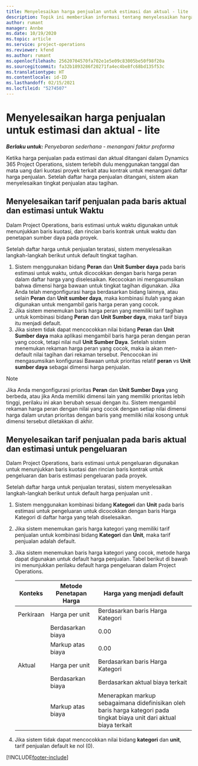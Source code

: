 ```yaml
---
title: Menyelesaikan harga penjualan untuk estimasi dan aktual - lite
description: Topik ini memberikan informasi tentang menyelesaikan harga penjualan pada estimasi dan aktual.
author: rumant
manager: Annbe
ms.date: 10/19/2020
ms.topic: article
ms.service: project-operations
ms.reviewer: kfend
ms.author: rumant
ms.openlocfilehash: 25620704570fa702e1e5e09c83005be50f98f20a
ms.sourcegitcommit: fa32b1893286f20271fa4ec4be8fc68bd135f53c
ms.translationtype: HT
ms.contentlocale: id-ID
ms.lasthandoff: 02/15/2021
ms.locfileid: "5274507"
---
```

# <a name="resolve-sales-prices-for-estimates-and-actuals---lite"></a>Menyelesaikan harga penjualan untuk estimasi dan aktual - lite

_**Berlaku untuk:** Penyebaran sederhana - menangani faktur proforma_

Ketika harga penjualan pada estimasi dan aktual ditangani dalam Dynamics 365 Project Operations, sistem terlebih dulu menggunakan tanggal dan mata uang dari kuotasi proyek terkait atau kontrak untuk menangani daftar harga penjualan. Setelah daftar harga penjualan ditangani, sistem akan menyelesaikan tingkat penjualan atau tagihan.

## <a name="resolve-sales-rates-on-actual-and-estimate-lines-for-time"></a>Menyelesaikan tarif penjualan pada baris aktual dan estimasi untuk Waktu

Dalam Project Operations, baris estimasi untuk waktu digunakan untuk menunjukkan baris kuotasi, dan rincian baris kontrak untuk waktu dan penetapan sumber daya pada proyek.

Setelah daftar harga untuk penjualan teratasi, sistem menyelesaikan langkah-langkah berikut untuk default tingkat tagihan.

1. Sistem menggunakan bidang **Peran** dan **Unit Sumber daya** pada baris estimasi untuk waktu, untuk dicocokkan dengan baris harga peran dalam daftar harga yang diselesaikan. Kecocokan ini mengasumsikan bahwa dimensi harga bawaan untuk tingkat tagihan digunakan. Jika Anda telah mengonfigurasi harga berdasarkan bidang lainnya, atau selain **Peran** dan **Unit sumber daya**, maka kombinasi itulah yang akan digunakan untuk mengambil garis harga peran yang cocok.
2. Jika sistem menemukan baris harga peran yang memiliki tarif tagihan untuk kombinasi bidang **Peran** dan **Unit Sumber daya**, maka tarif biaya itu menjadi default.
3. Jika sistem tidak dapat mencocokkan nilai bidang **Peran** dan **Unit Sumber daya** maka aplikasi mengambil baris harga peran dengan peran yang cocok, tetapi nilai null **Unit Sumber Daya**. Setelah sistem menemukan rekaman harga peran yang cocok, maka ia akan men-default nilai tagihan dari rekaman tersebut. Pencocokan ini mengasumsikan konfigurasi Bawaan untuk prioritas relatif **peran** vs **Unit sumber daya** sebagai dimensi harga penjualan.

> [!NOTE]
> Jika Anda mengonfigurasi prioritas **Peran** dan **Unit Sumber Daya** yang berbeda, atau jika Anda memiliki dimensi lain yang memiliki prioritas lebih tinggi, perilaku ini akan berubah sesuai dengan itu. Sistem mengambil rekaman harga peran dengan nilai yang cocok dengan setiap nilai dimensi harga dalam urutan prioritas dengan baris yang memiliki nilai kosong untuk dimensi tersebut diletakkan di akhir.

## <a name="resolve-sales-rates-on-actual-and-estimate-lines-for-expense"></a>Menyelesaikan tarif penjualan pada baris aktual dan estimasi untuk pengeluaran

Dalam Project Operations, baris estimasi untuk pengeluaran digunakan untuk menunjukkan baris kuotasi dan rincian baris kontrak untuk pengeluaran dan baris estimasi pengeluaran pada proyek.

Setelah daftar harga untuk penjualan teratasi, sistem menyelesaikan langkah-langkah berikut untuk default harga penjualan unit .

1. Sistem menggunakan kombinasi bidang **Kategori** dan **Unit** pada baris estimasi untuk pengeluaran untuk dicocokkan dengan baris Harga Kategori di daftar harga yang telah diselesaikan.
2. Jika sistem menemukan garis harga kategori yang memiliki tarif penjualan untuk kombinasi bidang **Kategori** dan **Unit**, maka tarif penjualan adalah default.
3. Jika sistem menemukan baris harga kategori yang cocok, metode harga dapat digunakan untuk default harga penjualan. Tabel berikut di bawah ini menunjukkan perilaku default harga pengeluaran dalam Project Operations.

    | Konteks | Metode Penetapan Harga | Harga yang menjadi default |
    | --- | --- | --- |
    | Perkiraan | Harga per unit | Berdasarkan baris Harga Kategori |
    | &nbsp; | Berdasarkan biaya | 0.00 |
    | &nbsp; | Markup atas biaya | 0.00 |
    | Aktual | Harga per unit | Berdasarkan baris Harga Kategori |
    | &nbsp; | Berdasarkan biaya | Berdasarkan aktual biaya terkait |
    | &nbsp; | Markup atas biaya | Menerapkan markup sebagaimana didefinisikan oleh baris harga kategori pada tingkat biaya unit dari aktual biaya terkait |

4. Jika sistem tidak dapat mencocokkan nilai bidang **kategori** dan **unit**, tarif penjualan default ke nol (0).


[!INCLUDE[footer-include](../../includes/footer-banner.md)]